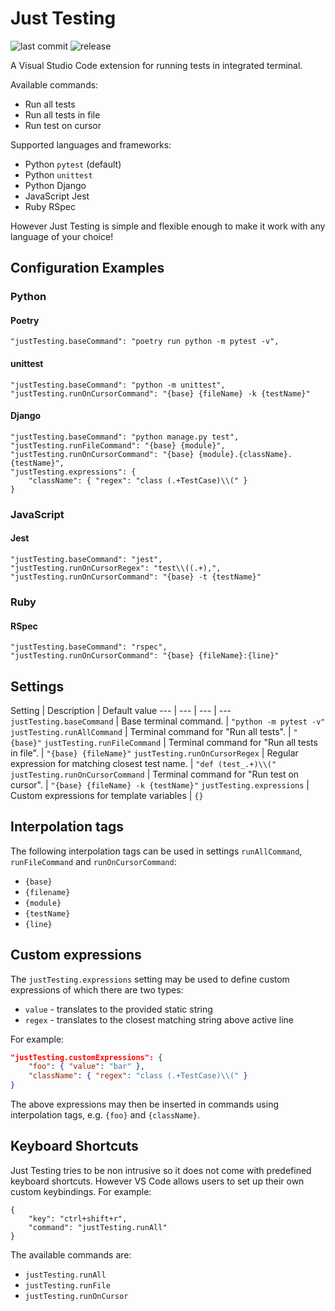 # Just Testing

![last commit](https://img.shields.io/github/last-commit/gediminasz/just-testing.svg) ![release](https://img.shields.io/github/release/gediminasz/just-testing.svg)

A Visual Studio Code extension for running tests in integrated terminal.

Available commands:

- Run all tests
- Run all tests in file
- Run test on cursor

Supported languages and frameworks:

- Python `pytest` (default)
- Python `unittest`
- Python Django
- JavaScript Jest
- Ruby RSpec

However Just Testing is simple and flexible enough to make it work with any language of your choice!

## Configuration Examples

### Python

#### Poetry

```
"justTesting.baseCommand": "poetry run python -m pytest -v",
```

#### unittest

```
"justTesting.baseCommand": "python -m unittest",
"justTesting.runOnCursorCommand": "{base} {fileName} -k {testName}"
```

#### Django

```
"justTesting.baseCommand": "python manage.py test",
"justTesting.runFileCommand": "{base} {module}",
"justTesting.runOnCursorCommand": "{base} {module}.{className}.{testName}",
"justTesting.expressions": {
    "className": { "regex": "class (.+TestCase)\\(" }
}
```

### JavaScript

#### Jest

```
"justTesting.baseCommand": "jest",
"justTesting.runOnCursorRegex": "test\\((.+),",
"justTesting.runOnCursorCommand": "{base} -t {testName}"
```

### Ruby

#### RSpec

```
"justTesting.baseCommand": "rspec",
"justTesting.runOnCursorCommand": "{base} {fileName}:{line}"
```

## Settings

Setting | Description | Default value
--- | --- | --- | ---
`justTesting.baseCommand` | Base terminal command. | `"python -m pytest -v"`
`justTesting.runAllCommand` | Terminal command for "Run all tests". | `"{base}"`
`justTesting.runFileCommand` | Terminal command for "Run all tests in file". | `"{base} {fileName}"`
`justTesting.runOnCursorRegex` | Regular expression for matching closest test name. | `"def (test_.+)\\("`
`justTesting.runOnCursorCommand` | Terminal command for "Run test on cursor". | `"{base} {fileName} -k {testName}"`
`justTesting.expressions` | Custom expressions for template variables | `{}`

## Interpolation tags

The following interpolation tags can be used in settings `runAllCommand`, `runFileCommand` and `runOnCursorCommand`:

- `{base}`
- `{filename}`
- `{module}`
- `{testName}`
- `{line}`

## Custom expressions

The `justTesting.expressions` setting may be used to define custom expressions of which there are two types:

- `value` - translates to the provided static string
- `regex` - translates to the closest matching string above active line

For example:

```json
"justTesting.customExpressions": {
    "foo": { "value": "bar" },
    "className": { "regex": "class (.+TestCase)\\(" }
}
```

The above expressions may then be inserted in commands using interpolation tags, e.g. `{foo}` and `{className}`.

## Keyboard Shortcuts

Just Testing tries to be non intrusive so it does not come with predefined keyboard shortcuts. However VS Code allows users to set up their own custom keybindings. For example:

```
{
    "key": "ctrl+shift+r",
    "command": "justTesting.runAll"
}
```

The available commands are:

- `justTesting.runAll`
- `justTesting.runFile`
- `justTesting.runOnCursor`
